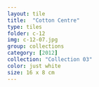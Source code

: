 ```yaml
---
layout: tile
title:  "Cotton Centre"
type: tiles
folder: c-12
img: c-12-07.jpg
group: collections
category: [2012]
collection: "Collection 03"
color: just white
size: 16 x 8 cm
---
```



